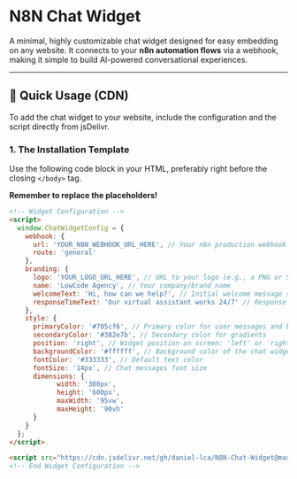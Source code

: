 # N8N Chat Widget

A minimal, highly customizable chat widget designed for easy embedding on any website. It connects to your **n8n automation flows** via a webhook, making it simple to build AI-powered conversational experiences.

---

## 🚀 Quick Usage (CDN)

To add the chat widget to your website, include the configuration and the script directly from jsDelivr.

### 1. The Installation Template

Use the following code block in your HTML, preferably right before the closing `</body>` tag.

**Remember to replace the placeholders!**

```html
<!-- Widget Configuration -->
<script>
  window.ChatWidgetConfig = {
    webhook: {
      url: 'YOUR_N8N_WEBHOOK_URL_HERE', // Your n8n production webhook URL.
      route: 'general'
    },
    branding: {
      logo: 'YOUR_LOGO_URL_HERE', // URL to your logo (e.g., a PNG or SVG).
      name: 'LowCode Agency', // Your company/brand name
      welcomeText: 'Hi, how can we help?', // Initial welcome message shown to users
      responseTimeText: 'Our virtual assistant works 24/7' // Response time information
    },
    style: {
      primaryColor: '#705cf6', // Primary color for user messages and buttons
      secondaryColor: '#382e7b', // Secondary color for gradients
      position: 'right', // Widget position on screen: 'left' or 'right'
      backgroundColor: '#ffffff', // Background color of the chat widget container
      fontColor: '#333333', // Default text color
      fontSize: '14px', // Chat messages font size
      dimensions: {
            width: '380px',
            height: '600px',
            maxWidth: '95vw',
            maxHeight: '90vh'
      }
    }
  };
</script>

<script src="https://cdn.jsdelivr.net/gh/daniel-lca/N8N-Chat-Widget@master/chat-widget.js"></script>
<!-- End Widget Configuration -->





